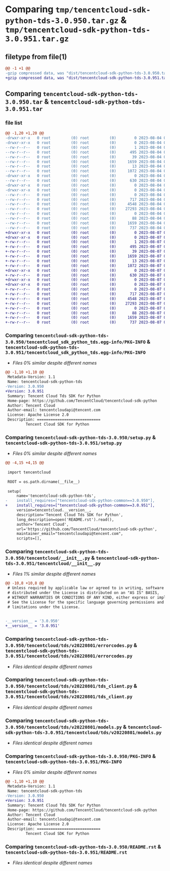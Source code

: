 # Comparing `tmp/tencentcloud-sdk-python-tds-3.0.950.tar.gz` & `tmp/tencentcloud-sdk-python-tds-3.0.951.tar.gz`

## filetype from file(1)

```diff
@@ -1 +1 @@
-gzip compressed data, was "dist/tencentcloud-sdk-python-tds-3.0.950.tar", last modified: Fri Aug  4 00:35:50 2023, max compression
+gzip compressed data, was "dist/tencentcloud-sdk-python-tds-3.0.951.tar", last modified: Mon Aug  7 00:35:43 2023, max compression
```

## Comparing `tencentcloud-sdk-python-tds-3.0.950.tar` & `tencentcloud-sdk-python-tds-3.0.951.tar`

### file list

```diff
@@ -1,20 +1,20 @@
-drwxr-xr-x   0 root         (0) root         (0)        0 2023-08-04 00:35:50.000000 tencentcloud-sdk-python-tds-3.0.950/
-drwxr-xr-x   0 root         (0) root         (0)        0 2023-08-04 00:35:50.000000 tencentcloud-sdk-python-tds-3.0.950/tencentcloud_sdk_python_tds.egg-info/
--rw-r--r--   0 root         (0) root         (0)        1 2023-08-04 00:35:50.000000 tencentcloud-sdk-python-tds-3.0.950/tencentcloud_sdk_python_tds.egg-info/dependency_links.txt
--rw-r--r--   0 root         (0) root         (0)      495 2023-08-04 00:35:50.000000 tencentcloud-sdk-python-tds-3.0.950/tencentcloud_sdk_python_tds.egg-info/SOURCES.txt
--rw-r--r--   0 root         (0) root         (0)       39 2023-08-04 00:35:50.000000 tencentcloud-sdk-python-tds-3.0.950/tencentcloud_sdk_python_tds.egg-info/requires.txt
--rw-r--r--   0 root         (0) root         (0)     1659 2023-08-04 00:35:50.000000 tencentcloud-sdk-python-tds-3.0.950/tencentcloud_sdk_python_tds.egg-info/PKG-INFO
--rw-r--r--   0 root         (0) root         (0)       13 2023-08-04 00:35:50.000000 tencentcloud-sdk-python-tds-3.0.950/tencentcloud_sdk_python_tds.egg-info/top_level.txt
--rw-r--r--   0 root         (0) root         (0)     1072 2023-08-04 00:35:50.000000 tencentcloud-sdk-python-tds-3.0.950/setup.py
-drwxr-xr-x   0 root         (0) root         (0)        0 2023-08-04 00:35:50.000000 tencentcloud-sdk-python-tds-3.0.950/tencentcloud/
--rw-r--r--   0 root         (0) root         (0)      630 2023-08-04 00:35:50.000000 tencentcloud-sdk-python-tds-3.0.950/tencentcloud/__init__.py
-drwxr-xr-x   0 root         (0) root         (0)        0 2023-08-04 00:35:50.000000 tencentcloud-sdk-python-tds-3.0.950/tencentcloud/tds/
-drwxr-xr-x   0 root         (0) root         (0)        0 2023-08-04 00:35:50.000000 tencentcloud-sdk-python-tds-3.0.950/tencentcloud/tds/v20220801/
--rw-r--r--   0 root         (0) root         (0)        0 2023-08-04 00:35:50.000000 tencentcloud-sdk-python-tds-3.0.950/tencentcloud/tds/v20220801/__init__.py
--rw-r--r--   0 root         (0) root         (0)      717 2023-08-04 00:35:50.000000 tencentcloud-sdk-python-tds-3.0.950/tencentcloud/tds/v20220801/errorcodes.py
--rw-r--r--   0 root         (0) root         (0)     4548 2023-08-04 00:35:50.000000 tencentcloud-sdk-python-tds-3.0.950/tencentcloud/tds/v20220801/tds_client.py
--rw-r--r--   0 root         (0) root         (0)    27293 2023-08-04 00:35:50.000000 tencentcloud-sdk-python-tds-3.0.950/tencentcloud/tds/v20220801/models.py
--rw-r--r--   0 root         (0) root         (0)        0 2023-08-04 00:35:50.000000 tencentcloud-sdk-python-tds-3.0.950/tencentcloud/tds/__init__.py
--rw-r--r--   0 root         (0) root         (0)       88 2023-08-04 00:35:50.000000 tencentcloud-sdk-python-tds-3.0.950/setup.cfg
--rw-r--r--   0 root         (0) root         (0)     1659 2023-08-04 00:35:50.000000 tencentcloud-sdk-python-tds-3.0.950/PKG-INFO
--rw-r--r--   0 root         (0) root         (0)      737 2023-08-04 00:35:50.000000 tencentcloud-sdk-python-tds-3.0.950/README.rst
+drwxr-xr-x   0 root         (0) root         (0)        0 2023-08-07 00:35:43.000000 tencentcloud-sdk-python-tds-3.0.951/
+drwxr-xr-x   0 root         (0) root         (0)        0 2023-08-07 00:35:43.000000 tencentcloud-sdk-python-tds-3.0.951/tencentcloud_sdk_python_tds.egg-info/
+-rw-r--r--   0 root         (0) root         (0)        1 2023-08-07 00:35:43.000000 tencentcloud-sdk-python-tds-3.0.951/tencentcloud_sdk_python_tds.egg-info/dependency_links.txt
+-rw-r--r--   0 root         (0) root         (0)      495 2023-08-07 00:35:43.000000 tencentcloud-sdk-python-tds-3.0.951/tencentcloud_sdk_python_tds.egg-info/SOURCES.txt
+-rw-r--r--   0 root         (0) root         (0)       39 2023-08-07 00:35:43.000000 tencentcloud-sdk-python-tds-3.0.951/tencentcloud_sdk_python_tds.egg-info/requires.txt
+-rw-r--r--   0 root         (0) root         (0)     1659 2023-08-07 00:35:43.000000 tencentcloud-sdk-python-tds-3.0.951/tencentcloud_sdk_python_tds.egg-info/PKG-INFO
+-rw-r--r--   0 root         (0) root         (0)       13 2023-08-07 00:35:43.000000 tencentcloud-sdk-python-tds-3.0.951/tencentcloud_sdk_python_tds.egg-info/top_level.txt
+-rw-r--r--   0 root         (0) root         (0)     1072 2023-08-07 00:35:43.000000 tencentcloud-sdk-python-tds-3.0.951/setup.py
+drwxr-xr-x   0 root         (0) root         (0)        0 2023-08-07 00:35:43.000000 tencentcloud-sdk-python-tds-3.0.951/tencentcloud/
+-rw-r--r--   0 root         (0) root         (0)      630 2023-08-07 00:35:43.000000 tencentcloud-sdk-python-tds-3.0.951/tencentcloud/__init__.py
+drwxr-xr-x   0 root         (0) root         (0)        0 2023-08-07 00:35:43.000000 tencentcloud-sdk-python-tds-3.0.951/tencentcloud/tds/
+drwxr-xr-x   0 root         (0) root         (0)        0 2023-08-07 00:35:43.000000 tencentcloud-sdk-python-tds-3.0.951/tencentcloud/tds/v20220801/
+-rw-r--r--   0 root         (0) root         (0)        0 2023-08-07 00:35:43.000000 tencentcloud-sdk-python-tds-3.0.951/tencentcloud/tds/v20220801/__init__.py
+-rw-r--r--   0 root         (0) root         (0)      717 2023-08-07 00:35:43.000000 tencentcloud-sdk-python-tds-3.0.951/tencentcloud/tds/v20220801/errorcodes.py
+-rw-r--r--   0 root         (0) root         (0)     4548 2023-08-07 00:35:43.000000 tencentcloud-sdk-python-tds-3.0.951/tencentcloud/tds/v20220801/tds_client.py
+-rw-r--r--   0 root         (0) root         (0)    27293 2023-08-07 00:35:43.000000 tencentcloud-sdk-python-tds-3.0.951/tencentcloud/tds/v20220801/models.py
+-rw-r--r--   0 root         (0) root         (0)        0 2023-08-07 00:35:43.000000 tencentcloud-sdk-python-tds-3.0.951/tencentcloud/tds/__init__.py
+-rw-r--r--   0 root         (0) root         (0)       88 2023-08-07 00:35:43.000000 tencentcloud-sdk-python-tds-3.0.951/setup.cfg
+-rw-r--r--   0 root         (0) root         (0)     1659 2023-08-07 00:35:43.000000 tencentcloud-sdk-python-tds-3.0.951/PKG-INFO
+-rw-r--r--   0 root         (0) root         (0)      737 2023-08-07 00:35:43.000000 tencentcloud-sdk-python-tds-3.0.951/README.rst
```

### Comparing `tencentcloud-sdk-python-tds-3.0.950/tencentcloud_sdk_python_tds.egg-info/PKG-INFO` & `tencentcloud-sdk-python-tds-3.0.951/tencentcloud_sdk_python_tds.egg-info/PKG-INFO`

 * *Files 0% similar despite different names*

```diff
@@ -1,10 +1,10 @@
 Metadata-Version: 1.1
 Name: tencentcloud-sdk-python-tds
-Version: 3.0.950
+Version: 3.0.951
 Summary: Tencent Cloud Tds SDK for Python
 Home-page: https://github.com/TencentCloud/tencentcloud-sdk-python
 Author: Tencent Cloud
 Author-email: tencentcloudapi@tencent.com
 License: Apache License 2.0
 Description: ============================
         Tencent Cloud SDK for Python
```

### Comparing `tencentcloud-sdk-python-tds-3.0.950/setup.py` & `tencentcloud-sdk-python-tds-3.0.951/setup.py`

 * *Files 0% similar despite different names*

```diff
@@ -4,15 +4,15 @@
 
 import tencentcloud
 
 ROOT = os.path.dirname(__file__)
 
 setup(
     name='tencentcloud-sdk-python-tds',
-    install_requires=["tencentcloud-sdk-python-common==3.0.950"],
+    install_requires=["tencentcloud-sdk-python-common==3.0.951"],
     version=tencentcloud.__version__,
     description='Tencent Cloud Tds SDK for Python',
     long_description=open('README.rst').read(),
     author='Tencent Cloud',
     url='https://github.com/TencentCloud/tencentcloud-sdk-python',
     maintainer_email="tencentcloudapi@tencent.com",
     scripts=[],
```

### Comparing `tencentcloud-sdk-python-tds-3.0.950/tencentcloud/__init__.py` & `tencentcloud-sdk-python-tds-3.0.951/tencentcloud/__init__.py`

 * *Files 1% similar despite different names*

```diff
@@ -10,8 +10,8 @@
 # Unless required by applicable law or agreed to in writing, software
 # distributed under the License is distributed on an "AS IS" BASIS,
 # WITHOUT WARRANTIES OR CONDITIONS OF ANY KIND, either express or implied.
 # See the License for the specific language governing permissions and
 # limitations under the License.
 
 
-__version__ = '3.0.950'
+__version__ = '3.0.951'
```

### Comparing `tencentcloud-sdk-python-tds-3.0.950/tencentcloud/tds/v20220801/errorcodes.py` & `tencentcloud-sdk-python-tds-3.0.951/tencentcloud/tds/v20220801/errorcodes.py`

 * *Files identical despite different names*

### Comparing `tencentcloud-sdk-python-tds-3.0.950/tencentcloud/tds/v20220801/tds_client.py` & `tencentcloud-sdk-python-tds-3.0.951/tencentcloud/tds/v20220801/tds_client.py`

 * *Files identical despite different names*

### Comparing `tencentcloud-sdk-python-tds-3.0.950/tencentcloud/tds/v20220801/models.py` & `tencentcloud-sdk-python-tds-3.0.951/tencentcloud/tds/v20220801/models.py`

 * *Files identical despite different names*

### Comparing `tencentcloud-sdk-python-tds-3.0.950/PKG-INFO` & `tencentcloud-sdk-python-tds-3.0.951/PKG-INFO`

 * *Files 0% similar despite different names*

```diff
@@ -1,10 +1,10 @@
 Metadata-Version: 1.1
 Name: tencentcloud-sdk-python-tds
-Version: 3.0.950
+Version: 3.0.951
 Summary: Tencent Cloud Tds SDK for Python
 Home-page: https://github.com/TencentCloud/tencentcloud-sdk-python
 Author: Tencent Cloud
 Author-email: tencentcloudapi@tencent.com
 License: Apache License 2.0
 Description: ============================
         Tencent Cloud SDK for Python
```

### Comparing `tencentcloud-sdk-python-tds-3.0.950/README.rst` & `tencentcloud-sdk-python-tds-3.0.951/README.rst`

 * *Files identical despite different names*

